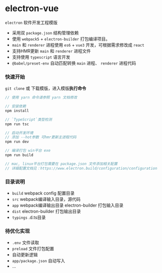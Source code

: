 # electron-vue
`electron` 软件开发工程模版

- 采用双 `package.json` 结构管理依赖
- 使用 `webpack5` + `electron-builder` 打包编译项目。
- `main` 和 `renderer` 进程使用 `es6` + `vue3` 开发，可根据需求修改成 `react`
- 支持HMR更新 `main` 和 `renderer` 进程文件 
- 支持使用 `typescript` 语言开发
- `@babel/preset-env` 自动匹配转换 `main` 进程、 `renderer` 进程代码



### 快速开始
`git clone` 或 下载模版，进入模版**执行命令** 
```javascript
// 使用 yarn 命令请参照 yarn 文档修改

// 安装依赖
npm install

// `TypeScript`类型检测
npm run tsc

// 启动开发环境
// 添加 --hot参数 可hmr更新主进程代码
npm run dev 

// 编译打包 win平台 exe
npm run build

// mac, linux平台打包需要在 package.json 文件添加相关配置
// 详细配置文档见：https://www.electron.build/configuration/configuration
```



### 目录说明
- `build` webpack config 配置目录
- `src` webpack编译输入目录，源代码
- `app` webpack编译输出目录 electron-builder 打包输入目录
- `dist` electron-builder 打包输出目录
- `typings` .d.ts目录

### 待优化实现
- `.env` 文件读取
- `preload` 文件打包配置
- 自动更新逻辑
- `app/package.json` 自动写入
- ...

